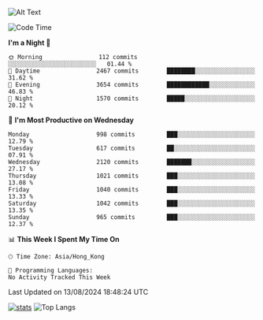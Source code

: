 ![Alt Text](https://media.tenor.com/3Gehha8RO-sAAAAC/goose-dance.gif)

<!--START_SECTION:waka-->
![Code Time](http://img.shields.io/badge/Code%20Time-289%20hrs%2029%20mins-blue)

**I'm a Night 🦉** 

```text
🌞 Morning                112 commits         ░░░░░░░░░░░░░░░░░░░░░░░░░   01.44 % 
🌆 Daytime                2467 commits        ████████░░░░░░░░░░░░░░░░░   31.62 % 
🌃 Evening                3654 commits        ████████████░░░░░░░░░░░░░   46.83 % 
🌙 Night                  1570 commits        █████░░░░░░░░░░░░░░░░░░░░   20.12 % 
```
📅 **I'm Most Productive on Wednesday** 

```text
Monday                   998 commits         ███░░░░░░░░░░░░░░░░░░░░░░   12.79 % 
Tuesday                  617 commits         ██░░░░░░░░░░░░░░░░░░░░░░░   07.91 % 
Wednesday                2120 commits        ███████░░░░░░░░░░░░░░░░░░   27.17 % 
Thursday                 1021 commits        ███░░░░░░░░░░░░░░░░░░░░░░   13.08 % 
Friday                   1040 commits        ███░░░░░░░░░░░░░░░░░░░░░░   13.33 % 
Saturday                 1042 commits        ███░░░░░░░░░░░░░░░░░░░░░░   13.35 % 
Sunday                   965 commits         ███░░░░░░░░░░░░░░░░░░░░░░   12.37 % 
```


📊 **This Week I Spent My Time On** 

```text
🕑︎ Time Zone: Asia/Hong_Kong

💬 Programming Languages: 
No Activity Tracked This Week
```


 Last Updated on 13/08/2024 18:48:24 UTC
<!--END_SECTION:waka-->
[![stats](https://github-readme-stats-rose-phi.vercel.app/api?username=jxncted&count_private=true)](https://github.com/jxncted/github-readme-stats)
![Top Langs](https://github-readme-stats-rose-phi.vercel.app/api/top-langs/?username=jxncted\&layout=compact&hide=c,assembly,jupyter%20notebook)
